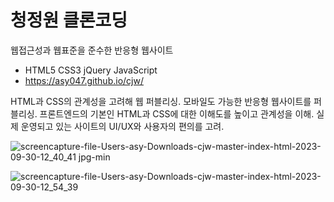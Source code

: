 # 청정원 클론코딩
웹접근성과 웹표준을 준수한 반응형 웹사이트
- HTML5 CSS3 jQuery JavaScript
- https://asy047.github.io/cjw/

HTML과 CSS의 관계성을 고려해 웹 퍼블리싱.
모바일도 가능한 반응형 웹사이트를 퍼블리싱.
프론트엔드의 기본인 HTML과 CSS에 대한 이해도를 높이고 관계성을 이해.
실제 운영되고 있는 사이트의 UI/UX와 사용자의 편의를 고려.

![screencapture-file-Users-asy-Downloads-cjw-master-index-html-2023-09-30-12_40_41 jpg-min](https://github.com/asy047/cjw/assets/67266378/5a6b1468-d71c-4b16-b521-967ec4d3414c)

![screencapture-file-Users-asy-Downloads-cjw-master-index-html-2023-09-30-12_54_39](https://github.com/asy047/cjw/assets/67266378/c1dac86e-d890-4b30-9a31-08d3e1d63a5c)
